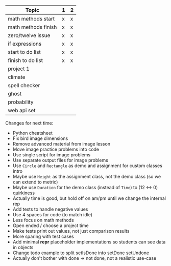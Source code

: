 | Topic               | 1   | 2   |
| ------------------- | --- | --- |
| math methods start  | x   | x   |
| math methods finish | x   | x   |
| zero/twelve issue   | x   | x   |
| if expressions      | x   | x   |
| start to do list    | x   | x   |
| finish to do list   | x   | x   |
| project 1           |     |     |
| climate             |     |     |
| spell checker       |     |     |
| ghost               |     |     |
| probability         |     |     |
| web api set         |     |     |

Changes for next time:

- Python cheatsheet
- Fix bird image dimensions
- Remove advanced material from image lesson
- Move image practice problems into code
- Use single script for image problems
- Use separate output files for image problems
- Use `Circle` and `Rectangle` as demo and assignment for custom classes intro
- Maybe use `Height` as the assignment class, not the demo class (so we can
  extend to metric)
- Maybe use `Duration` for the demo class (instead of `Time`) to (12 <-> 0)
  quirkiness
- Actually time is good, but hold off on am/pm until we change the internal rep
- Add tests to handle negative values
- Use 4 spaces for code (to match idle)
- Less focus on math methods
- Open ended / choose a project time
- Make tests print out values, not just comparison results
- More sparing with test cases
- Add minimal **repr** placeholder implementations so students can see data in
  objects
- Change todo example to split setIsDone into setDone setUndone
- Actually don't bother with done -> not done, not a realistic use-case
